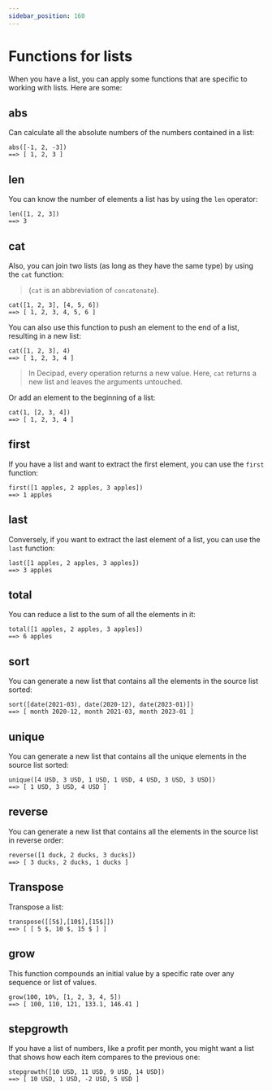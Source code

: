 ```yaml
---
sidebar_position: 160
---
```


# Functions for lists

When you have a list, you can apply some functions that are specific to working with lists. Here are some:

## abs

Can calculate all the absolute numbers of the numbers contained in a list:

```deci live
abs([-1, 2, -3])
==> [ 1, 2, 3 ]
```

## len

You can know the number of elements a list has by using the `len` operator:

```deci live
len([1, 2, 3])
==> 3
```

## cat

Also, you can join two lists (as long as they have the same type) by using the `cat` function:

> (`cat` is an abbreviation of `concatenate`).

```deci live
cat([1, 2, 3], [4, 5, 6])
==> [ 1, 2, 3, 4, 5, 6 ]
```

You can also use this function to push an element to the end of a list, resulting in a new list:

```deci live
cat([1, 2, 3], 4)
==> [ 1, 2, 3, 4 ]
```

> In Decipad, every operation returns a new value. Here, `cat` returns a new list and leaves the arguments untouched.

Or add an element to the beginning of a list:

```deci live
cat(1, [2, 3, 4])
==> [ 1, 2, 3, 4 ]
```

## first

If you have a list and want to extract the first element, you can use the `first` function:

```deci live
first([1 apples, 2 apples, 3 apples])
==> 1 apples
```

## last

Conversely, if you want to extract the last element of a list, you can use the `last` function:

```deci live
last([1 apples, 2 apples, 3 apples])
==> 3 apples
```

## total

You can reduce a list to the sum of all the elements in it:

```deci live
total([1 apples, 2 apples, 3 apples])
==> 6 apples
```

## sort

You can generate a new list that contains all the elements in the source list sorted:

```deci live
sort([date(2021-03), date(2020-12), date(2023-01)])
==> [ month 2020-12, month 2021-03, month 2023-01 ]
```

## unique

You can generate a new list that contains all the unique elements in the source list sorted:

```deci live
unique([4 USD, 3 USD, 1 USD, 1 USD, 4 USD, 3 USD, 3 USD])
==> [ 1 USD, 3 USD, 4 USD ]
```

## reverse

You can generate a new list that contains all the elements in the source list in reverse order:

```deci live
reverse([1 duck, 2 ducks, 3 ducks])
==> [ 3 ducks, 2 ducks, 1 ducks ]
```

## Transpose

Transpose a list:

```deci live
transpose([[5$],[10$],[15$]])
==> [ [ 5 $, 10 $, 15 $ ] ]
```

## grow

This function compounds an initial value by a specific rate over any sequence or list of values.

```deci live
grow(100, 10%, [1, 2, 3, 4, 5])
==> [ 100, 110, 121, 133.1, 146.41 ]
```

## stepgrowth

If you have a list of numbers, like a profit per month, you might want a list that shows how each item compares to the previous one:

```deci live
stepgrowth([10 USD, 11 USD, 9 USD, 14 USD])
==> [ 10 USD, 1 USD, -2 USD, 5 USD ]
```
